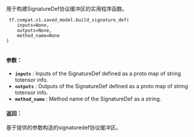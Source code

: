 用于构建SignatureDef协议缓冲区的实用程序函数。

```
 tf.compat.v1.saved_model.build_signature_def(
    inputs=None,
    outputs=None,
    method_name=None
)
 
```

#### 参数：
- **`inputs`** : Inputs of the SignatureDef defined as a proto map of string totensor info.
- **`outputs`** : Outputs of the SignatureDef defined as a proto map of string totensor info.
- **`method_name`** : Method name of the SignatureDef as a string.


#### 返回：
基于提供的参数构造的signaturedef协议缓冲区。

